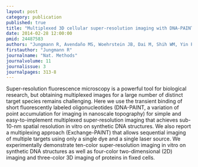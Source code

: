 ```yaml
---
layout: post
category: publication
published: true
title: "Multiplexed 3D cellular super-resolution imaging with DNA-PAINT and Exchange-PAINT."
date: 2014-02-28 12:00:00
pmid: 24487583
authors: "Jungmann R, Avendaño MS, Woehrstein JB, Dai M, Shih WM, Yin P"
firstauthor: "Jungmann R"
journalname: "Nat. Methods"
journalvolume: 11
journalissue: 3
journalpages: 313-8
---
```


Super-resolution fluorescence microscopy is a powerful tool for biological research, but obtaining multiplexed images for a large number of distinct target species remains challenging. Here we use the transient binding of short fluorescently labeled oligonucleotides (DNA-PAINT, a variation of point accumulation for imaging in nanoscale topography) for simple and easy-to-implement multiplexed super-resolution imaging that achieves sub-10-nm spatial resolution in vitro on synthetic DNA structures. We also report a multiplexing approach (Exchange-PAINT) that allows sequential imaging of multiple targets using only a single dye and a single laser source. We experimentally demonstrate ten-color super-resolution imaging in vitro on synthetic DNA structures as well as four-color two-dimensional (2D) imaging and three-color 3D imaging of proteins in fixed cells.

